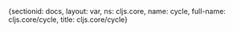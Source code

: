 {sectionid: docs, layout: var, ns: cljs.core, name: cycle, full-name: cljs.core/cycle,
  title: cljs.core/cycle}
